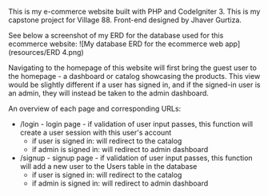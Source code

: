 This is my e-commerce website built with PHP and CodeIgniter 3. This is my capstone project for Village 88. Front-end designed by Jhaver Gurtiza.

See below a screenshot of my ERD for the database used for this ecommerce website:
![My database ERD for the ecommerce web app](resources/ERD 4.png)

Navigating to the homepage of this website will first bring the guest user to the homepage - a dashboard or catalog showcasing the products. This view would be slightly different if a user has signed in, and if the signed-in user is an admin, they will instead be taken to the admin dashboard.

An overview of each page and corresponding URLs:
* /login - login page - if validation of user input passes, this function will create a user session with this user's account
    * if user is signed in: will redirect to the catalog
    * if admin is signed in: will redirect to admin dashboard
* /signup - signup page - if validation of user input passes, this function will add a new user to the Users table in the database
    * if user is signed in: will redirect to the catalog
    * if admin is signed in: will redirect to admin dashboard